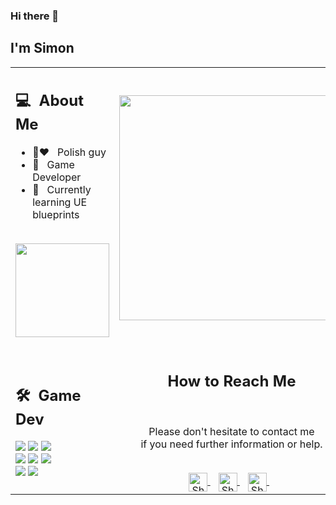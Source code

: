 ### Hi there 👋

## I'm Simon
<table>
  <tr>
    <td>
      <h2> 💻 &nbsp;About Me </h2>
       <ul>
        <li> 🤍❤ &nbsp; Polish guy </li>
        <li>👑 &nbsp; Game Developer </li>
        <li>🤔 &nbsp; Currently learning UE blueprints</li>
       </ul>
       <p align="center">
         <br>
        <img height="150em" src="https://github-readme-stats-eight-theta.vercel.app/api?username=Shkyyl&show_icons=true&theme=blue-green&include_all_commits=true&count_private=true"/>
        </p>
    </td>
    <td>
     <p align="center">
        <img height="360em" src="https://source.unsplash.com/MMJx78V7xS8"/>
     </p>
    </td>
  </tr>
  <tr>
   <td>
     <h2> 🛠 &nbsp;Game Dev</h2>
     <img src="https://img.shields.io/badge/c%23-%23239120.svg?style=for-the-badge&logo=c-sharp&logoColor=white"/>
     <img src="https://img.shields.io/badge/Visual%20Studio%20Code-0078d7.svg?style=for-the-badge&logo=visual-studio-code&logoColor=white"/>
     <img src="https://img.shields.io/badge/Visual%20Studio-5C2D91.svg?style=for-the-badge&logo=visual-studio&logoColor=white"/>
     <br>
     <img src="https://img.shields.io/badge/unity-%23000000.svg?style=for-the-badge&logo=unity&logoColor=white"/>
     <img src="https://img.shields.io/badge/unrealengine-%23313131.svg?style=for-the-badge&logo=unrealengine&logoColor=white"/>
     <img src="https://img.shields.io/badge/Opera-FF1B2D?style=for-the-badge&logo=Opera&logoColor=white"/>
     <br>
     <img src="https://img.shields.io/badge/PayPal-00457C?style=for-the-badge&logo=paypal&logoColor=white"/>
     <img src="https://img.shields.io/badge/.NET-5C2D91?style=for-the-badge&logo=.net&logoColor=white"/>
     
     
   </td>
   <td>
    <div align="center">
      <h2><b>How to Reach Me</b></h2>
      <br>
      <p>Please don't hesitate to contact me 
        <br>if you need further information or help.
      </p>
      <br>
      <a href="mailto:shkyyldev@gmail.com" >
      <img align="center" alt="Shkyyl | Gmail" width="30em" src="https://img.icons8.com/ios-glyphs/50/000000/gmail.png" />
      </a> &nbsp;&nbsp;
      <a href="https://twitter.com/ShkyylDev" >
      <img align="center" alt="Shkyyl | Twitter" width="30em" src="https://img.icons8.com/ios-glyphs/50/000000/twitter.png" />
      </a> &nbsp;&nbsp;
      <a href="https://www.reddit.com/user/Unique-Evening-3255" >
      <img align="center" alt="Shkyyl | Reddit" width="30em" src="https://img.icons8.com/ios-glyphs/50/000000/reddit.png" />
      </a> &nbsp;&nbsp;
      <br>
    </div>
   </td>
  </tr>
</table>
